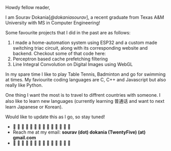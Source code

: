 Howdy fellow reader,

I am Sourav Dokania[*@dokaniasourav*], a recent graduate from Texas A&M University
with MS in Computer Engineering!

Some favourite projects that I did in the past are as follows:
1. I made a home-automation system using ESP32 and a custom made switching triac circuit,
along with its corresponding website and backend. Checkout some of that code here: 
2. Perceptron based cache prefetching filtering
3. Line Integral Convolution on Digital Images using WebGL

In my spare time I like to play Table Tennis, Badminton and go 
for swimming at times. My faviourite coding languages are C, C++ and 
Javascript but also really like Python.

One thing I want the most is to travel to diffrent countries with
someone. I also like to learn new languages (currently learning 普通话
and want to next learn Japanese or Korean).

Would like to update this as I go, so stay tuned!

-  🌱  🌱  🌱  🌱  🌱  🌱  🌱  🌱  🌱  🌱  🌱  🌱  🌱  🌱
- Reach me at my email: **sourav (dot) dokania (TwentyFive) (at) gmail.com**
-  🌱  🌱  🌱  🌱  🌱  🌱  🌱  🌱  🌱  🌱  🌱  🌱  🌱  🌱
